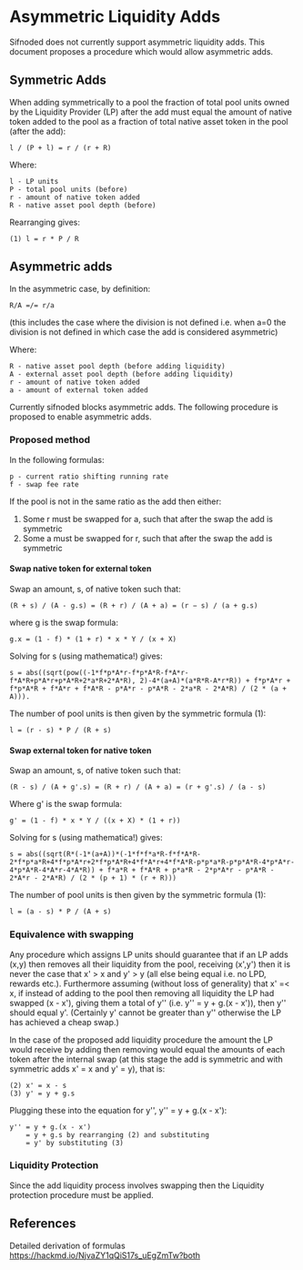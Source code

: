 # Asymmetric Liquidity Adds

Sifnoded does not currently support asymmetric liquidity adds. This document proposes a procedure
which would allow asymmetric adds.

## Symmetric Adds

When adding symmetrically to a pool the fraction of total pool units owned by the Liquidity Provider (LP)
after the add must equal the amount of native token added to the pool as a fraction of total native asset token in the
pool (after the add):

```
l / (P + l) = r / (r + R)
```

Where:
```
l - LP units
P - total pool units (before)
r - amount of native token added
R - native asset pool depth (before)
```
Rearranging gives:

```
(1) l = r * P / R
```

## Asymmetric adds

In the asymmetric case, by definition:

```
R/A =/= r/a
```

(this includes the case where the division is not defined i.e. when a=0 the division is not defined
in which case the add is considered asymmetric)

Where:
```
R - native asset pool depth (before adding liquidity)
A - external asset pool depth (before adding liquidity)
r - amount of native token added
a - amount of external token added
```
Currently sifnoded blocks asymmetric adds. The following procedure is proposed to enable
asymmetric adds.

### Proposed method

In the following formulas:

```
p - current ratio shifting running rate
f - swap fee rate
```

If the pool is not in the same ratio as the add then either:

1. Some r must be swapped for a, such that after the swap the add is symmetric
2. Some a must be swapped for r, such that after the swap the add is symmetric

#### Swap native token for external token

Swap an amount, s, of native token such that:

```
(R + s) / (A - g.s) = (R + r) / (A + a) = (r − s) / (a + g.s)
```

where g is the swap formula:

```
g.x = (1 - f) * (1 + r) * x * Y / (x + X)
```

Solving for s (using mathematica!) gives:

```
s = abs((sqrt(pow((-1*f*p*A*r-f*p*A*R-f*A*r-f*A*R+p*A*r+p*A*R+2*a*R+2*A*R), 2)-4*(a+A)*(a*R*R-A*r*R)) + f*p*A*r + f*p*A*R + f*A*r + f*A*R - p*A*r - p*A*R - 2*a*R - 2*A*R) / (2 * (a + A))).
```

The number of pool units is then given by the symmetric formula (1):

```
l = (r - s) * P / (R + s)
```

#### Swap external token for native token

Swap an amount, s, of native token such that:

```
(R - s) / (A + g'.s) = (R + r) / (A + a) = (r + g'.s) / (a - s)
```

Where g' is the swap formula:

```
g' = (1 - f) * x * Y / ((x + X) * (1 + r))
```

Solving for s (using mathematica!) gives:

```
s = abs((sqrt(R*(-1*(a+A))*(-1*f*f*a*R-f*f*A*R-2*f*p*a*R+4*f*p*A*r+2*f*p*A*R+4*f*A*r+4*f*A*R-p*p*a*R-p*p*A*R-4*p*A*r-4*p*A*R-4*A*r-4*A*R)) + f*a*R + f*A*R + p*a*R - 2*p*A*r - p*A*R - 2*A*r - 2*A*R) / (2 * (p + 1) * (r + R)))
```

The number of pool units is then given by the symmetric formula (1):

```
l = (a - s) * P / (A + s)
```

### Equivalence with swapping

Any procedure which assigns LP units should guarantee that if an LP adds (x,y) then removes all their
liquidity from the pool, receiving (x',y') then it is never the case that x' > x and y' > y (all else being equal i.e.
no LPD, rewards etc.). Furthermore
assuming (without loss of generality) that x' =< x, if instead of adding to the pool then removing all liquidity
the LP had swapped (x - x'), giving them a total of y'' (i.e. y'' = y + g.(x - x')), then y'' should equal y'. (Certainly y' cannot be greater than y'' otherwise 
the LP has achieved a cheap swap.)

In the case of the proposed add liquidity procedure the amount the LP would receive by adding then removing would equal the amounts
of each token after the internal swap (at this stage the add is symmetric and with symmetric adds x' = x and y' = y), that is:
```
(2) x' = x - s
(3) y' = y + g.s
```
Plugging these into the equation for y'', y'' = y + g.(x - x'):
```
y'' = y + g.(x - x')
    = y + g.s by rearranging (2) and substituting 
    = y' by substituting (3)
```
### Liquidity Protection

Since the add liquidity process involves swapping then the Liquidity protection procedure must be applied.

## References

Detailed derivation of formulas https://hackmd.io/NjvaZY1qQiS17s_uEgZmTw?both
